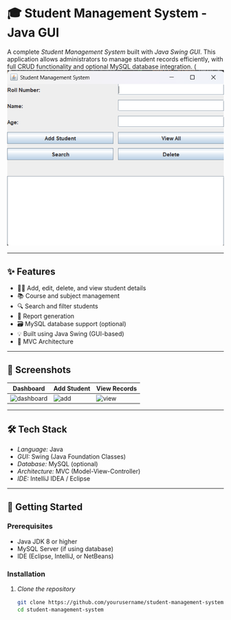 # 🎓 Student Management System - Java GUI

A complete *Student Management System* built with *Java Swing GUI*. This application allows administrators to manage student records efficiently, with full CRUD functionality and optional MySQL database integration.
(![App Screenshot](Screenshot/png1.png)

---

## ✨ Features

- 🧑‍🎓 Add, edit, delete, and view student details
- 📚 Course and subject management
- 🔍 Search and filter students
- 📄 Report generation
- 🗃 MySQL database support (optional)
- 💡 Built using Java Swing (GUI-based)
- 🧱 MVC Architecture

---

## 📸 Screenshots

| Dashboard | Add Student | View Records |
|-----------|-------------|---------------|
| ![dashboard](https://your-image-link.png) | ![add](https://your-image-link.png) | ![view](https://your-image-link.png) |

---

## 🛠 Tech Stack

- *Language:* Java  
- *GUI:* Swing (Java Foundation Classes)  
- *Database:* MySQL (optional)  
- *Architecture:* MVC (Model-View-Controller)  
- *IDE:* IntelliJ IDEA / Eclipse  

---

## 🚀 Getting Started

### Prerequisites
- Java JDK 8 or higher
- MySQL Server (if using database)
- IDE (Eclipse, IntelliJ, or NetBeans)

### Installation

1. *Clone the repository*
   ```bash
   git clone https://github.com/yourusername/student-management-system.git
   cd student-management-system
